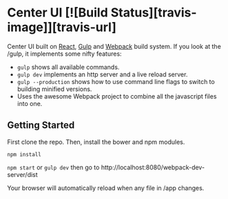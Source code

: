 # Center UI [![Build Status][travis-image]][travis-url]

Center UI built on [React](http://facebook.github.io/react/), [Gulp](http://gulpjs.com/) and [Webpack](http://webpack.github.io/) build system. If you look at the /gulp, it implements some nifty features:

* `gulp` shows all available commands.
* `gulp dev` implements an http server and a live reload server.
* `gulp --production` shows how to use command line flags to switch to building minified versions.
* Uses the awesome Webpack project to combine all the javascript files into one.

## Getting Started
First clone the repo. Then, install the bower and npm modules.

```
npm install
```

`npm start` or `gulp dev` then go to http://localhost:8080/webpack-dev-server/dist

Your browser will automatically reload when any file in /app changes.